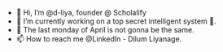 - 👋 Hi, I’m @d-liya, founder @ Scholalify
- 👀 I’m currently working on a top secret intelligent system 🤔.
- 🤯 The last monday of April is not gonna be the same.
- 📫 How to reach me @LinkedIn - Dilum Liyanage.

<!---
d-liya/d-liya is a ✨ special ✨ repository because its `README.md` (this file) appears on your GitHub profile.
You can click the Preview link to take a look at your changes.
--->
